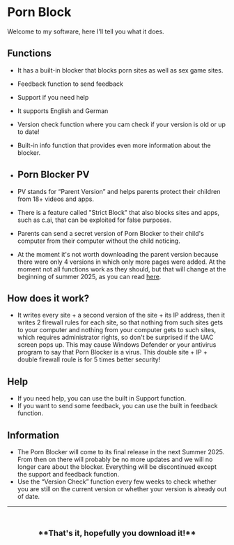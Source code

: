# Porn Block          

Welcome to my software, here I'll tell you what it does.
## Functions
- It has a built-in blocker that blocks porn sites as well as sex game sites.
- Feedback function to send feedback
- Support if you need help
- It supports English and German
- Version check function where you cam check if your version is old or up to date!
- Built-in info function that provides even more information about the blocker.

- ## Porn Blocker PV
- PV stands for “Parent Version” and helps parents protect their children from 18+ videos and apps.
- There is a feature called "Strict Block" that also blocks sites and apps, such as c.ai, that can be exploited for false purposes.
- Parents can send a secret version of Porn Blocker to their child's computer from their computer without the child noticing.
- At the moment it's not worth downloading the parent version because there were only 4 versions in which only more pages were added. At the moment not all functions work as they should, but that will change at the beginning of summer 2025, as you can read [here](https://github.com/sdsfsag/Windows-Porn-Blocker/blob/main/Important%20information).

## How does it work?
- It writes every site + a second version of the site + its IP address, then it writes 2 firewall rules for each site, so that nothing from such sites gets to your computer and nothing from your computer gets to such sites, which requires administrator rights, so don't be surprised if the UAC screen pops up. This may cause Windows Defender or your antivirus program to say that Porn Blocker is a virus. This double site + IP + double firewall roule is for 5 times better security!

## Help
- If you need help, you can use the built in Support function.
- If you want to send some feedback, you can use the built in feedback function.

## Information
- The Porn Blocker will come to its final release in the next Summer 2025. From then on there will probably be no more updates and we will no longer care about the blocker. Everything will be discontinued except the support and feedback function.
- Use the “Version Check” function every few weeks to check whether you are still on the current version or whether your version is already out of date.

---

<div style="margin-top: 50px; text-align: center; font-size: 18px; font-weight: bold;">
**That's it, hopefully you download it!**
</div>
